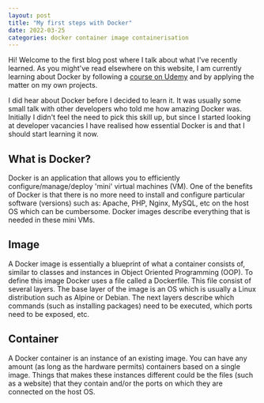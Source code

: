 ```yaml
---
layout: post
title: "My first steps with Docker"
date: 2022-03-25
categories: docker container image containerisation
---
```


Hi! Welcome to the first blog post where I talk about what I've recently learned. As you might've read elsewhere on this website, I am currently learning about Docker by following a [course on Udemy](https://www.udemy.com/course/docker-mastery/) and by applying the matter on my own projects.

I did hear about Docker before I decided to learn it. It was usually some small talk with other developers who told me how amazing Docker was. Initially I didn't feel the need to pick this skill up, but since I started looking at developer vacancies I have realised how essential Docker is and that I should start learning it now.

## What is Docker?

Docker is an application that allows you to efficiently configure/manage/deploy 'mini' virtual machines (VM). One of the benefits of Docker is that there is no more need to install and configure particular software (versions) such as: Apache, PHP, Nginx, MySQL, etc on the host OS which can be cumbersome. Docker images describe everything that is needed in these mini VMs.

## Image

A Docker image is essentially a blueprint of what a container consists of, similar to classes and instances in Object Oriented Programming (OOP). To define this image Docker uses a file called a Dockerfile. This file consist of several layers. The base layer of the image is an OS which is usually a Linux distribution such as Alpine or Debian. The next layers describe which commands (such as installing packages) need to be executed, which ports need to be exposed, etc.


## Container

A Docker container is an instance of an existing image. You can have any amount (as long as the hardware permits) containers based on a single image. Things that makes these instances different could be the files (such as a website) that they contain and/or the ports on which they are connected on the host OS.
